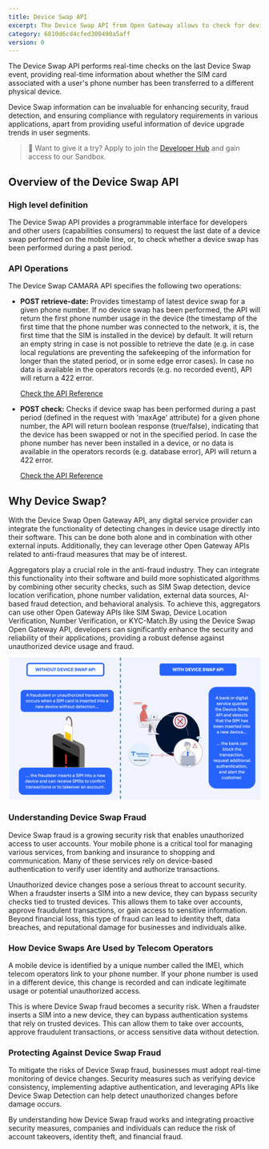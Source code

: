 ```yaml
---
title: Device Swap API
excerpt: The Device Swap API from Open Gateway allows to check for device swaps on a mobile line for fraud prevention purposes
category: 6810d6cd4cfed300490a5aff
version: 0
---
```


The Device Swap API performs real-time checks on the last Device Swap event, providing real-time information about whether the SIM card associated with a user's phone number has been transferred to a different physical device.

Device Swap information can be invaluable for enhancing security, fraud detection, and ensuring compliance with regulatory requirements in various applications, apart from providing useful information of device upgrade trends in user segments.

> 📘 Want to give it a try?
> Apply to join the [Developer Hub](https://opengateway.telefonica.com/en/developer-hub) and gain access to our Sandbox.

## Overview of the Device Swap API

### High level definition

The Device Swap API provides a programmable interface for developers and other users (capabilities consumers) to request the last date of a device swap performed on the mobile line, or, to check whether a device swap has been performed during a past period.

### API Operations

The Device Swap CAMARA API specifies the following two operations:

- **POST retrieve-date:** Provides timestamp of latest device swap for a given phone number. If no device swap has been performed, the API will return the first phone number usage in the device (the timestamp of the first time that the phone number was connected to the network, it is, the first time that the SIM is installed in the device) by default. It will return an empty string in case is not possible to retrieve the date (e.g. in case local regulations are preventing the safekeeping of the information for longer than the stated period, or in some edge error cases). In case no data is available in the operators records (e.g. no recorded event), API will return a 422 error.

  [Check the API Reference](/reference/retrievedeviceswapdate)

- **POST check:** Checks if device swap has been performed during a past period (defined in the request with 'maxAge' attribute) for a given phone number, the API will return boolean response (true/false), indicating that the device has been swapped or not in the specified period. In case the phone number has never been installed in a device, or no data is available in the operators records (e.g. database error), API will return a 422 error.

  [Check the API Reference](/reference/checkdeviceswap)

## Why Device Swap?

With the Device Swap Open Gateway API, any digital service provider can integrate the functionality of detecting changes in device usage directly into their software. This can be done both alone and in combination with other external inputs. Additionally, they can leverage other Open Gateway APIs related to anti-fraud measures that may be of interest.

Aggregators play a crucial role in the anti-fraud industry. They can integrate this functionality into their software and build more sophisticated algorithms by combining other security checks, such as SIM Swap detection, device location verification, phone number validation, external data sources, AI-based fraud detection, and behavioral analysis. To achieve this, aggregators can use other Open Gateway APIs like SIM Swap, Device Location Verification, Number Verification, or KYC-Match.By using the Device Swap Open Gateway API, developers can significantly enhance the security and reliability of their applications, providing a robust defense against unauthorized device usage and fraud.

![DeviceSwap](https://github.com/Telefonica/opengateway-developers-website/raw/main/catalog/deviceswap/images/DeviceSwap.png)

### Understanding Device Swap Fraud

Device Swap fraud is a growing security risk that enables unauthorized access to user accounts. Your mobile phone is a critical tool for managing various services, from banking and insurance to shopping and communication. Many of these services rely on device-based authentication to verify user identity and authorize transactions.

Unauthorized device changes pose a serious threat to account security. When a fraudster inserts a SIM into a new device, they can bypass security checks tied to trusted devices. This allows them to take over accounts, approve fraudulent transactions, or gain access to sensitive information. Beyond financial loss, this type of fraud can lead to identity theft, data breaches, and reputational damage for businesses and individuals alike.

### How Device Swaps Are Used by Telecom Operators

A mobile device is identified by a unique number called the IMEI, which telecom operators link to your phone number. If your phone number is used in a different device, this change is recorded and can indicate legitimate usage or potential unauthorized access.

This is where Device Swap fraud becomes a security risk. When a fraudster inserts a SIM into a new device, they can bypass authentication systems that rely on trusted devices. This can allow them to take over accounts, approve fraudulent transactions, or access sensitive data without detection.

### Protecting Against Device Swap Fraud

To mitigate the risks of Device Swap fraud, businesses must adopt real-time monitoring of device changes. Security measures such as verifying device consistency, implementing adaptive authentication, and leveraging APIs like Device Swap Detection can help detect unauthorized changes before damage occurs.

By understanding how Device Swap fraud works and integrating proactive security measures, companies and individuals can reduce the risk of account takeovers, identity theft, and financial fraud.
